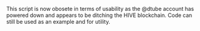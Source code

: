 This script is now obosete in terms of usability as the @dtube account has powered down and appears to be ditching the HIVE blockchain.
Code can still be used as an example and for utility.

